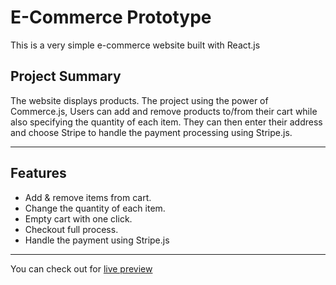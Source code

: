 # E-Commerce Prototype
This is a very simple e-commerce website built with React.js

## Project Summary
The website displays products. The project using the power of Commerce.js, Users can add and remove products to/from their cart while also specifying the quantity of each item. They can then enter their address and choose Stripe to handle the payment processing using Stripe.js.

---
## Features
- Add & remove items from cart.
- Change the quantity of each item.
- Empty cart with one click.
- Checkout full process.
- Handle the payment using Stripe.js

---
You can check out for [live preview](https://commerce-prototype.netlify.app/cart)
